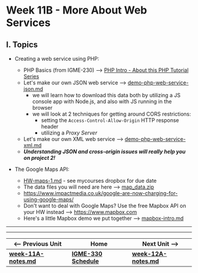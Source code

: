 # Week 11B - More About Web Services

## I. Topics
- Creating a web service using PHP:
  - PHP Basics (from IGME-230) --> [PHP Intro - About this PHP Tutorial Series](https://github.com/tonethar/IGME-230-Master/blob/master/notes/php-0.md)
  - Let's make our own JSON web service --> [demo-php-web-service-json.md](https://github.com/tonethar/IGME-330-Master/blob/master/notes/demo-php-web-service-json.md)
    - we will learn how to download this data both by utilizing a JS console app with Node.js, and also with JS running in the browser
    - we will look at 2 techniques for getting around CORS restrictions:
      - setting the `Access-Control-Allow-Origin` HTTP response header
      - utilizing a *Proxy Server*
  - Let's make our own XML web service --> [demo-php-web-service-xml.md](https://github.com/tonethar/IGME-330-Master/blob/master/notes/demo-php-web-service-xml.md)
  - ***Understanding JSON and cross-origin issues will really help you on project 2!***

- The Google Maps API:
  - [HW-maps-1.md](https://github.com/tonethar/IGME-330-Master/blob/master/notes/HW-maps-1.md) - see mycourses dropbox for due date
  - The data files you will need are here --> [map_data.zip](_files/map_data.zip)
  - https://www.impactmedia.co.uk/google-are-now-charging-for-using-google-maps/
  - Don't want to deal with Google Maps? Use the free Mapbox API on your HW instead --> https://www.mapbox.com
  - Here's a little Mapbox demo we put together --> [mapbox-intro.md](https://github.com/tonethar/IGME-330-Master/blob/master/notes/mapbox-intro.md)
  
<hr><hr>

| <-- Previous Unit | Home | Next Unit -->
| --- | --- | --- 
| [**week-11A-notes.md**](week-11A-notes.md)     |  [**IGME-330 Schedule**](../schedule.md) | [**week-12A-notes.md**](week-12A-notes.md)
